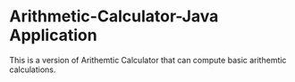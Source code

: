 # Arithmetic-Calculator-Java Application
This is a version of Arithemtic Calculator that can compute basic arithemtic calculations.
